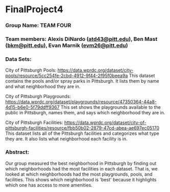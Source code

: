 # FinalProject4


### Group Name: TEAM FOUR

### Team members: Alexis DiNardo (atd43@pitt.edu), Ben Mast (bkm@pitt.edu), Evan Marnik (evm26@pitt.edu)

### Data Sets:

City of Pittsburgh Pools: https://data.wprdc.org/dataset/city-pools/resource/5cc254fe-2cbd-4912-9f44-2f95f0beea9a
This dataset contains the pools and/or spray parks in Pittsburgh. It lists them by name and what neighborhood they are in. 

City of Pittsburgh Playgrounds: https://data.wprdc.org/dataset/playgrounds/resource/47350364-44a8-4d15-b6e0-5f79ddff9367
This set shows the playgrounds available to the public in Pittsburgh, names them, and says which neighborhood they are in.

City of Pittsburgh Facilities: https://data.wprdc.org/dataset/city-of-pittsburgh-facilities/resource/fbb50b02-2879-47cd-abea-ae697ec05170
This dataset lists all of the Pittsburgh facilities and categorizes what type they are. It also lists what neighborhood each facility is in. 

### Abstract:

Our group measured the best neighborhood in Pittsburgh by finding out which neighborhoods had the most facilities in each dataset. That is, we looked at which neighborhoods had the most playgrounds, pools, and facilities. This shows which neighborhood is 'best' because it highlights which one has access to more amenities. 

